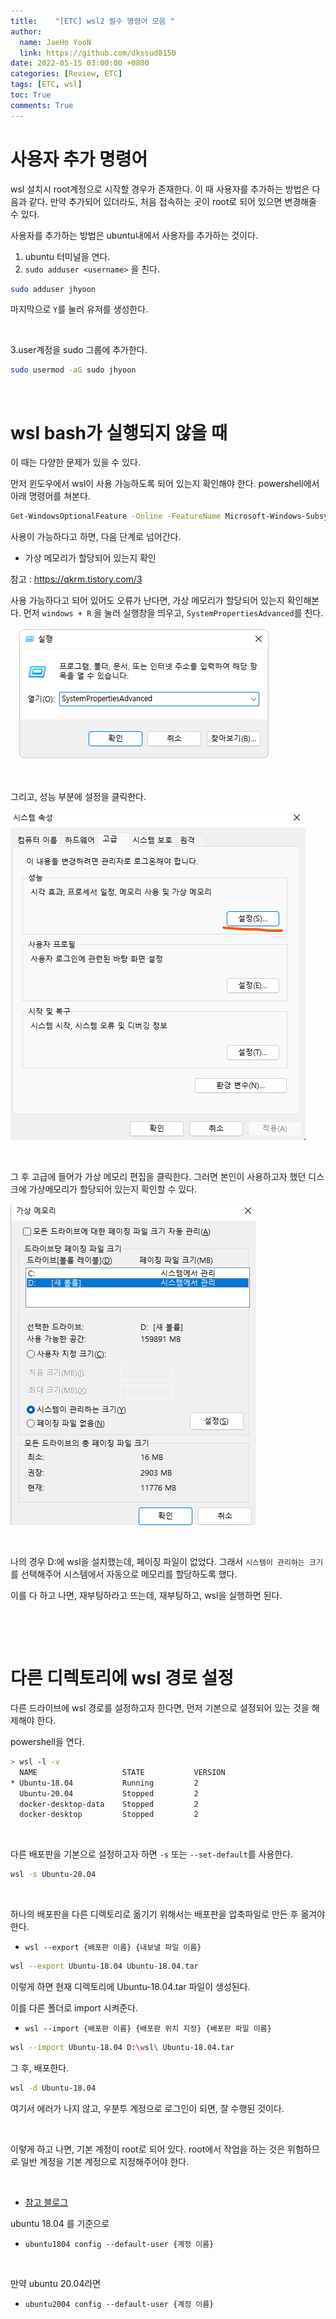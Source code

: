 ```yaml
---
title:    "[ETC] wsl2 필수 명령어 모음 "
author:
  name: JaeHo YooN
  link: https://github.com/dkssud8150
date: 2022-05-15 03:00:00 +0800
categories: [Review, ETC]
tags: [ETC, wsl]
toc: True
comments: True
---
```


# 사용자 추가 명령어

wsl 설치시 root계정으로 시작할 경우가 존재한다. 이 때 사용자를 추가하는 방법은 다음과 같다. 만약 추가되어 있더라도, 처음 접속하는 곳이 root로 되어 있으면 변경해줄 수 있다.

사용자를 추가하는 방법은 ubuntu내에서 사용자를 추가하는 것이다.

1. ubuntu 터미널을 연다.
2. `sudo adduser <username>` 을 친다.

```bash
sudo adduser jhyoon
```

마지막으로 `Y`를 눌러 유저를 생성한다.

&nbsp;

3.user계정을 sudo 그룹에 추가한다.

```bash
sudo usermod -aG sudo jhyoon
```

&nbsp;

# wsl bash가 실행되지 않을 때

이 때는 다양한 문제가 있을 수 있다.

먼저 윈도우에서 wsl이 사용 가능하도록 되어 있는지 확인해야 한다. powershell에서 아래 명령어를 쳐본다.

```bash
Get-WindowsOptionalFeature -Online -FeatureName Microsoft-Windows-Subsystem-Linux
```

사용이 가능하다고 하면, 다음 단계로 넘어간다.

- 가상 메모리가 할당되어 있는지 확인

참고 : https://qkrm.tistory.com/3

사용 가능하다고 되어 있어도 오류가 난다면, 가상 메모리가 할당되어 있는지 확인해본다. 먼저 `windows + R` 을 눌러 실행창을 띄우고, `SystemPropertiesAdvanced`를 친다.

<img src="/assets/img/etc/implement.png">

&nbsp;

그리고, 성능 부분에 설정을 클릭한다.

<img src="/assets/img/etc/systemsetting.png">

&nbsp;

그 후 고급에 들어가 가상 메모리 편집을 클릭한다. 그러면 본인이 사용하고자 했던 디스크에 가상메모리가 할당되어 있는지 확인할 수 있다.

<img src="/assets/img/etc/memory.png">

&nbsp;

나의 경우 D:에 wsl을 설치했는데, 페이징 파일이 없었다. 그래서 `시스템이 관리하는 크기` 를 선택해주어 시스템에서 자동으로 메모리를 할당하도록 했다.

이를 다 하고 나면, 재부팅하라고 뜨는데, 재부팅하고, wsl을 실행하면 된다.

&nbsp;

&nbsp;

# 다른 디렉토리에 wsl 경로 설정

다른 드라이브에 wsl 경로를 설정하고자 한다면, 먼저 기본으로 설정되어 있는 것을 해제해야 한다.

powershell을 연다.

```bash
> wsl -l -v
  NAME                   STATE           VERSION
* Ubuntu-18.04           Running         2
  Ubuntu-20.04           Stopped         2
  docker-desktop-data    Stopped         2
  docker-desktop         Stopped         2
```

&nbsp;

다른 배포판을 기본으로 설정하고자 하면 `-s` 또는 `--set-default`를 사용한다.

```bash
wsl -s Ubuntu-20.04
```

&nbsp;

하나의 배포판을 다른 디렉토리로 옮기기 위해서는 배포판을 압축파일로 만든 후 옮겨야 한다.

- `wsl --export {배포판 이름} {내보낼 파일 이름}`

```bash
wsl --export Ubuntu-18.04 Ubuntu-18.04.tar
```

이렇게 하면 현재 디렉토리에 Ubuntu-18.04.tar 파일이 생성된다.

이를 다른 폴더로 import 시켜준다.

- `wsl --import {배포판 이름} {배포판 위치 지정} {배포판 파일 이름}`

```bash
wsl --import Ubuntu-18.04 D:\wsl\ Ubuntu-18.04.tar
```

그 후, 배포한다.

```bash
wsl -d Ubuntu-18.04
```

여기서 에러가 나지 않고, 우분투 계정으로 로그인이 되면, 잘 수행된 것이다.

&nbsp;

이렇게 하고 나면, 기본 계정이 root로 되어 있다. root에서 작업을 하는 것은 위험하므로 일반 계정을 기본 계정으로 지정해주어야 한다.

&nbsp;

- [참고 블로그](https://velog.io/@gidskql6671/WSLUbuntu-%EA%B8%B0%EB%B3%B8-%EB%A1%9C%EA%B7%B8%EC%9D%B8-%EA%B3%84%EC%A0%95-%EC%84%A4%EC%A0%95%ED%95%98%EA%B8%B0)

ubuntu 18.04 를 기준으로

- `ubuntu1804 config --default-user {계정 이름}`

&nbsp;

만약 ubuntu 20.04라면 

- `ubuntu2004 config --default-user {계정 이름}`

&nbsp;


